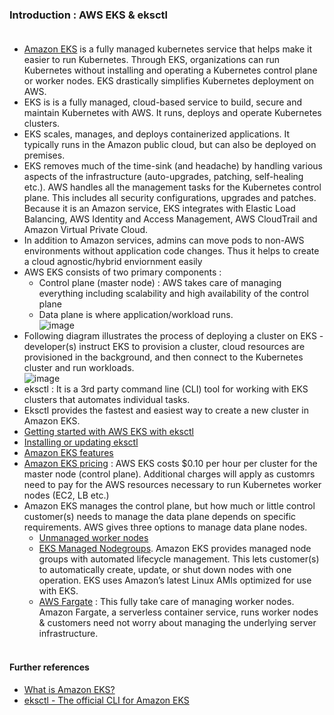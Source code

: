 ### Introduction : AWS EKS & eksctl <br/><br/>
* [Amazon EKS](https://aws.amazon.com/eks/) is a fully managed kubernetes service that helps make it easier to run Kubernetes. Through EKS, organizations can run Kubernetes without installing and operating a Kubernetes control plane or worker nodes. EKS drastically simplifies Kubernetes deployment on AWS. <br/>
* EKS is  is a fully managed, cloud-based service to build, secure and maintain Kubernetes with AWS. It runs, deploys and operate Kubernetes clusters. <br/>
* EKS scales, manages, and deploys containerized applications. It typically runs in the Amazon public cloud, but can also be deployed on premises. <br/>
* EKS removes much of the time-sink (and headache) by handling various aspects of the infrastructure (auto-upgrades, patching, self-healing etc.). AWS handles all the management tasks for the Kubernetes control plane. This includes all security configurations, upgrades and patches. Because it is an Amazon service, EKS integrates with Elastic Load Balancing, AWS Identity and Access Management, AWS CloudTrail and Amazon Virtual Private Cloud. <br/>
* In addition to Amazon services, admins can move pods to non-AWS environments without application code changes. Thus it helps to create a cloud agnostic/hybrid enviornment easily<br/>
* AWS EKS consists of two primary components :<br/>
  * Control plane (master node) : AWS takes care of managing everything including scalability and high availability of the control plane <br/>
  * Data plane is where application/workload runs.<br/>
  ![image](https://user-images.githubusercontent.com/92582005/202979144-c03581c9-6c50-4975-9f8f-40d1788daac4.png) <br/>
* Following diagram illustrates the process of deploying a cluster on EKS - developer(s) instruct EKS to provision a cluster, cloud resources are provisioned in the background, and then connect to the Kubernetes cluster and run workloads.<br/>
 ![image](https://user-images.githubusercontent.com/92582005/202682530-c79b3d47-9cb0-4553-9109-5c726ee35d4b.png) <br/>
* eksctl : It is a 3rd party command line (CLI) tool for working with EKS clusters that automates individual tasks.<br/>
* Eksctl provides the fastest and easiest way to create a new cluster in Amazon EKS.<br/>
* [Getting started with AWS EKS with eksctl](https://docs.aws.amazon.com/eks/latest/userguide/getting-started-eksctl.html)<br/>
* [Installing or updating eksctl](https://docs.aws.amazon.com/eks/latest/userguide/eksctl.html)<br/>
* [Amazon EKS features](https://aws.amazon.com/eks/features/)<br/>
* [Amazon EKS pricing](https://aws.amazon.com/eks/pricing/) : AWS EKS costs $0.10 per hour per cluster for the master node (control plane). Additional charges will apply as customrs need to pay for the AWS resources necessary to run Kubernetes worker nodes (EC2, LB etc.)<br/>
* Amazon EKS manages the control plane, but how much or little control customer(s) needs to manage the data plane depends on specific requirements. AWS gives three options to manage data plane nodes.<br/>
  * [Unmanaged worker nodes](https://docs.aws.amazon.com/eks/latest/userguide/worker.html)<br/>
  * [EKS Managed Nodegroups](https://docs.aws.amazon.com/eks/latest/userguide/managed-node-groups.html). Amazon EKS provides managed node groups with automated lifecycle management. This lets customer(s) to automatically create, update, or shut down nodes with one operation. EKS uses Amazon’s latest Linux AMIs optimized for use with EKS. <br/>
  * [AWS Fargate](https://docs.aws.amazon.com/eks/latest/userguide/fargate.html) : This fully take care of managing worker nodes. Amazon Fargate, a serverless container service, runs worker nodes & customers need not worry about managing the underlying server infrastructure.<br/><br/>
#### Further references <br/>
* [What is Amazon EKS?](https://docs.aws.amazon.com/eks/latest/userguide/what-is-eks.html)<br/>
* [eksctl - The official CLI for Amazon EKS](https://eksctl.io/)<br/>

